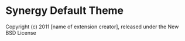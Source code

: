 Synergy Default Theme
===================

Copyright (c) 2011 [name of extension creator], released under the New BSD License
